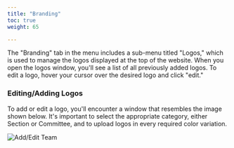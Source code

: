 ```yaml
---
title: "Branding"
toc: true
weight: 65

---
```


The "Branding" tab in the menu includes a sub-menu titled "Logos," which is used to manage the logos displayed at the top of the website. When you open the logos window, you'll see a list of all previously added logos. To edit a logo, hover your cursor over the desired logo and click "edit."

### Editing/Adding Logos

To add or edit a logo, you'll encounter a window that resembles the image shown below. It's important to select the appropriate category, either Section or Committee, and to upload logos in every required color variation.

![Add/Edit Team](/images/moore/add-edit-logo.png)
